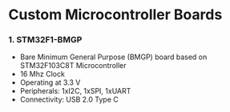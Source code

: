 # Custom Microcontroller Boards
### 1. STM32F1-BMGP
- Bare Minimum General Purpose (BMGP) board based on STM32F103C8T Microcontroller
- 16 Mhz Clock
- Operating at 3.3 V
- Peripherals: 1xI2C, 1xSPI, 1xUART
- Connectivity: USB 2.0 Type C
